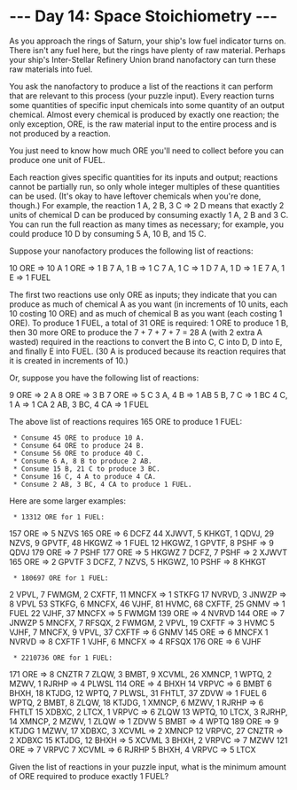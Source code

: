 # --- Day 14: Space Stoichiometry ---

   As you approach the rings of Saturn, your ship's low fuel indicator turns
   on. There isn't any fuel here, but the rings have plenty of raw material.
   Perhaps your ship's Inter-Stellar Refinery Union brand nanofactory can
   turn these raw materials into fuel.

   You ask the nanofactory to produce a list of the reactions it can perform
   that are relevant to this process (your puzzle input). Every reaction
   turns some quantities of specific input chemicals into some quantity of an
   output chemical. Almost every chemical is produced by exactly one
   reaction; the only exception, ORE, is the raw material input to the entire
   process and is not produced by a reaction.

   You just need to know how much ORE you'll need to collect before you can
   produce one unit of FUEL.

   Each reaction gives specific quantities for its inputs and output;
   reactions cannot be partially run, so only whole integer multiples of
   these quantities can be used. (It's okay to have leftover chemicals when
   you're done, though.) For example, the reaction 1 A, 2 B, 3 C => 2 D means
   that exactly 2 units of chemical D can be produced by consuming exactly 1
   A, 2 B and 3 C. You can run the full reaction as many times as necessary;
   for example, you could produce 10 D by consuming 5 A, 10 B, and 15 C.

   Suppose your nanofactory produces the following list of reactions:

 10 ORE => 10 A
 1 ORE => 1 B
 7 A, 1 B => 1 C
 7 A, 1 C => 1 D
 7 A, 1 D => 1 E
 7 A, 1 E => 1 FUEL

   The first two reactions use only ORE as inputs; they indicate that you can
   produce as much of chemical A as you want (in increments of 10 units, each
   10 costing 10 ORE) and as much of chemical B as you want (each costing 1
   ORE). To produce 1 FUEL, a total of 31 ORE is required: 1 ORE to produce 1
   B, then 30 more ORE to produce the 7 + 7 + 7 + 7 = 28 A (with 2 extra A
   wasted) required in the reactions to convert the B into C, C into D, D
   into E, and finally E into FUEL. (30 A is produced because its reaction
   requires that it is created in increments of 10.)

   Or, suppose you have the following list of reactions:

 9 ORE => 2 A
 8 ORE => 3 B
 7 ORE => 5 C
 3 A, 4 B => 1 AB
 5 B, 7 C => 1 BC
 4 C, 1 A => 1 CA
 2 AB, 3 BC, 4 CA => 1 FUEL

   The above list of reactions requires 165 ORE to produce 1 FUEL:

     * Consume 45 ORE to produce 10 A.
     * Consume 64 ORE to produce 24 B.
     * Consume 56 ORE to produce 40 C.
     * Consume 6 A, 8 B to produce 2 AB.
     * Consume 15 B, 21 C to produce 3 BC.
     * Consume 16 C, 4 A to produce 4 CA.
     * Consume 2 AB, 3 BC, 4 CA to produce 1 FUEL.

   Here are some larger examples:

     * 13312 ORE for 1 FUEL:

 157 ORE => 5 NZVS
 165 ORE => 6 DCFZ
 44 XJWVT, 5 KHKGT, 1 QDVJ, 29 NZVS, 9 GPVTF, 48 HKGWZ => 1 FUEL
 12 HKGWZ, 1 GPVTF, 8 PSHF => 9 QDVJ
 179 ORE => 7 PSHF
 177 ORE => 5 HKGWZ
 7 DCFZ, 7 PSHF => 2 XJWVT
 165 ORE => 2 GPVTF
 3 DCFZ, 7 NZVS, 5 HKGWZ, 10 PSHF => 8 KHKGT

     * 180697 ORE for 1 FUEL:

 2 VPVL, 7 FWMGM, 2 CXFTF, 11 MNCFX => 1 STKFG
 17 NVRVD, 3 JNWZP => 8 VPVL
 53 STKFG, 6 MNCFX, 46 VJHF, 81 HVMC, 68 CXFTF, 25 GNMV => 1 FUEL
 22 VJHF, 37 MNCFX => 5 FWMGM
 139 ORE => 4 NVRVD
 144 ORE => 7 JNWZP
 5 MNCFX, 7 RFSQX, 2 FWMGM, 2 VPVL, 19 CXFTF => 3 HVMC
 5 VJHF, 7 MNCFX, 9 VPVL, 37 CXFTF => 6 GNMV
 145 ORE => 6 MNCFX
 1 NVRVD => 8 CXFTF
 1 VJHF, 6 MNCFX => 4 RFSQX
 176 ORE => 6 VJHF

     * 2210736 ORE for 1 FUEL:

 171 ORE => 8 CNZTR
 7 ZLQW, 3 BMBT, 9 XCVML, 26 XMNCP, 1 WPTQ, 2 MZWV, 1 RJRHP => 4 PLWSL
 114 ORE => 4 BHXH
 14 VRPVC => 6 BMBT
 6 BHXH, 18 KTJDG, 12 WPTQ, 7 PLWSL, 31 FHTLT, 37 ZDVW => 1 FUEL
 6 WPTQ, 2 BMBT, 8 ZLQW, 18 KTJDG, 1 XMNCP, 6 MZWV, 1 RJRHP => 6 FHTLT
 15 XDBXC, 2 LTCX, 1 VRPVC => 6 ZLQW
 13 WPTQ, 10 LTCX, 3 RJRHP, 14 XMNCP, 2 MZWV, 1 ZLQW => 1 ZDVW
 5 BMBT => 4 WPTQ
 189 ORE => 9 KTJDG
 1 MZWV, 17 XDBXC, 3 XCVML => 2 XMNCP
 12 VRPVC, 27 CNZTR => 2 XDBXC
 15 KTJDG, 12 BHXH => 5 XCVML
 3 BHXH, 2 VRPVC => 7 MZWV
 121 ORE => 7 VRPVC
 7 XCVML => 6 RJRHP
 5 BHXH, 4 VRPVC => 5 LTCX

   Given the list of reactions in your puzzle input, what is the minimum
   amount of ORE required to produce exactly 1 FUEL?

